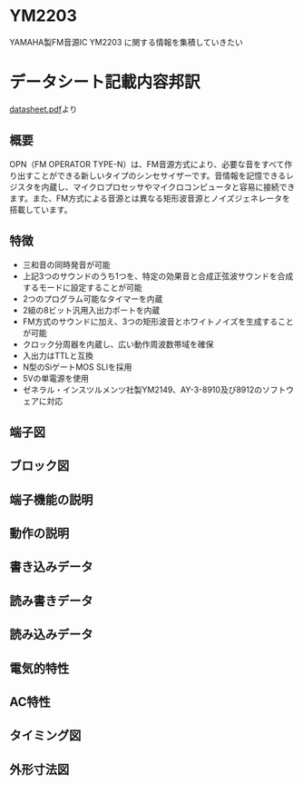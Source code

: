 # YM2203

YAMAHA製FM音源IC YM2203 に関する情報を集積していきたい

# データシート記載内容邦訳

[datasheet.pdf](./datasheet.pdf)より

## 概要

OPN（FM OPERATOR TYPE-N）は、FM音源方式により、必要な音をすべて作り出すことができる新しいタイプのシンセサイザーです。音情報を記憶できるレジスタを内蔵し、マイクロプロセッサやマイクロコンピュータと容易に接続できます。また、FM方式による音源とは異なる矩形波音源とノイズジェネレータを搭載しています。

## 特徴

- 三和音の同時発音が可能
- 上記3つのサウンドのうち1つを、特定の効果音と合成正弦波サウンドを合成するモードに設定することが可能
- 2つのプログラム可能なタイマーを内蔵
- 2組の8ビット汎用入出力ポートを内蔵
- FM方式のサウンドに加え、3つの矩形波音とホワイトノイズを生成することが可能
- クロック分周器を内蔵し、広い動作周波数帯域を確保
- 入出力はTTLと互換
- N型のSiゲートMOS SLIを採用
- 5Vの単電源を使用
- ゼネラル・インスツルメンツ社製YM2149、AY-3-8910及び8912のソフトウェアに対応

## 端子図
## ブロック図
## 端子機能の説明 
## 動作の説明
## 書き込みデータ
## 読み書きデータ
## 読み込みデータ
## 電気的特性
## AC特性
## タイミング図
## 外形寸法図
